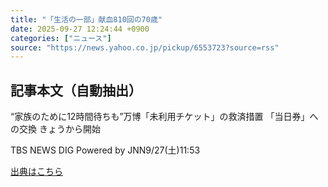 ```yaml
---
title: "「生活の一部」献血810回の70歳"
date: 2025-09-27 12:24:44 +0900
categories: ["ニュース"]
source: "https://news.yahoo.co.jp/pickup/6553723?source=rss"
---
```


## 記事本文（自動抽出）
<div><div class="sc-1t7ra5j-6 hhriyT"><p class="sc-1t7ra5j-7 casbUp">“家族のために12時間待ちも”万博「未利用チケット」の救済措置 「当日券」への交換 きょうから開始</p><p class="sc-1t7ra5j-8 bVxZvL"><span class="sc-1t7ra5j-9 dIJJqB">TBS NEWS DIG Powered by JNN</span><time><span class="sc-1t7ra5j-10 cfHAOL">9/27(土)</span><span class="sc-1t7ra5j-10 cfHAOL">11:53</span></time></p></div></div>

[出典はこちら](https://news.yahoo.co.jp/pickup/6553723?source=rss)
